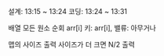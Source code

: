 설계: 13:15 ~ 13:24
코딩: 13:24 ~ 13:31

배열 모든 원소 순회
arr[i]
키: arr[i], 밸류: 아무거나

맵의 사이즈 출력
사이즈가 더 크면 N/2 출력